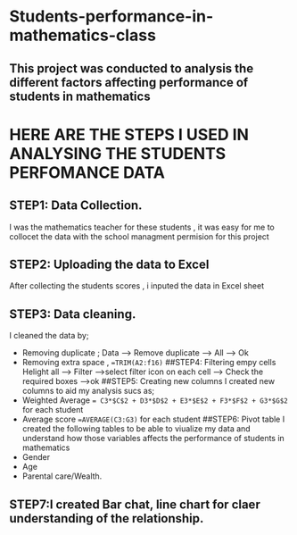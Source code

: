 # Students-performance-in-mathematics-class
## This project was conducted to analysis the different factors affecting performance of students in mathematics
# HERE ARE THE STEPS I USED IN ANALYSING THE STUDENTS PERFOMANCE DATA

## STEP1: Data Collection.
I was the mathematics teacher for these students , it was easy for me to collocet the data with the school managment permision for this project

## STEP2: Uploading the data to Excel
After collecting the students scores , i inputed the data in Excel sheet
## STEP3: Data cleaning. 
I cleaned the data by;
* Removing duplicate ; Data --> Remove duplicate --> All --> Ok
* Removing extra space , `=TRIM(A2:f16)`
##STEP4: Filtering empy cells
Helight all --> Filter -->select filter icon on each cell --> Check the required boxes -->ok
##STEP5: Creating new columns
I created new columns to aid my analysis sucs as;
* Weighted Average `= C3*$C$2 + D3*$D$2 + E3*$E$2 + F3*$F$2 + G3*$G$2` for each student
* Average score `=AVERAGE(C3:G3)` for each student
##STEP6: Pivot table
I created the following tables to be able to viualize my data and understand how those variables affects the performance of students in mathematics
* Gender
* Age
* Parental care/Wealth.
  
## STEP7:I created Bar chat, line chart for claer understanding of the relationship.

